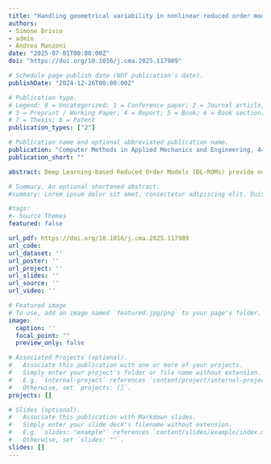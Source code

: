 ```yaml
---
title: "Handling geometrical variability in nonlinear reduced order modeling through Continuous Geometry-Aware DL-ROMs"
authors:
- Simone Brivio
- admin
- Andrea Manzoni
date: "2025-07-01T00:00:00Z"
doi: "https://doi.org/10.1016/j.cma.2025.117989"

# Schedule page publish date (NOT publication's date).
publishDate: "2024-12-26T00:00:00Z"

# Publication type.
# Legend: 0 = Uncategorized; 1 = Conference paper; 2 = Journal article;
# 3 = Preprint / Working Paper; 4 = Report; 5 = Book; 6 = Book section;
# 7 = Thesis; 8 = Patent
publication_types: ["2"]

# Publication name and optional abbreviated publication name.
publication: "Computer Methods in Applied Mechanics and Engineering, 442, 117989"
publication_short: ""

abstract: Deep Learning-based Reduced Order Models (DL-ROMs) provide nowadays a well-established class of accurate surrogate models for complex physical systems described by parametrized PDEs, by nonlinearly compressing the solution manifold into a handful of latent coordinates. Until now, de- sign and application of DL-ROMs mainly focused on physically parameterized problems. Within this work, we provide a novel extension of these architectures to problems featuring geometrical variability and parametrized domains, namely, we propose Continuous Geometry-Aware DL-ROMs (CGA-DL-ROMs). In particular, the space-continuous nature of the proposed architecture matches the need to deal with multi-resolution datasets, which are quite common in the case of geometrically parametrized problems. Moreover, CGA-DL-ROMs are endowed with a strong inductive bias that makes them aware of geometrical parametrizations, thus enhancing both the compression capability and the overall performance of the architecture. Within this work, we justify our findings through a thorough theoretical analysis, and we practically validate our claims by means of a series of numerical tests encompassing physically-and-geometrically parametrized PDEs, ranging from the unsteady Navier-Stokes equations for fluid dynamics to advection-diffusion-reaction equations for mathematical biology.

# Summary. An optional shortened abstract.
#summary: Lorem ipsum dolor sit amet, consectetur adipiscing elit. Duis posuere tellus ac convallis placerat. Proin tincidunt magna sed ex sollicitudin condimentum.

#tags:
#- Source Themes
featured: false

url_pdf: https://doi.org/10.1016/j.cma.2025.117989
url_code:
url_dataset: ''
url_poster: ''
url_project: ''
url_slides: ''
url_source: ''
url_video: ''

# Featured image
# To use, add an image named `featured.jpg/png` to your page's folder. 
image:
  caption: ''
  focal_point: ""
  preview_only: false

# Associated Projects (optional).
#   Associate this publication with one or more of your projects.
#   Simply enter your project's folder or file name without extension.
#   E.g. `internal-project` references `content/project/internal-project/index.md`.
#   Otherwise, set `projects: []`.
projects: []

# Slides (optional).
#   Associate this publication with Markdown slides.
#   Simply enter your slide deck's filename without extension.
#   E.g. `slides: "example"` references `content/slides/example/index.md`.
#   Otherwise, set `slides: ""`.
slides: []
---
```


